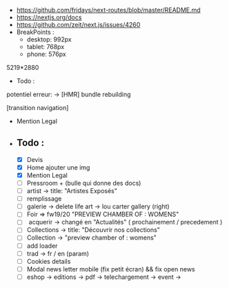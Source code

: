 - https://github.com/fridays/next-routes/blob/master/README.md
- https://nextjs.org/docs
- https://github.com/zeit/next.js/issues/4260
- BreakPoints : 
  * desktop: 992px
  * tablet: 768px
  * phone: 576px

5219*2880

- Todo :

potentiel erreur: -> [HMR] bundle rebuilding


[transition navigation]

- Mention Legal

- Todo :
    ---------------------------------------------------------------------
    - [x] Devis
    - [x] Home ajouter une img
    - [x] Mention Legal
    - [ ] Pressroom + (bulle qui donne des docs)
    - [ ] artist -> title: "Artistes Exposés"
    - [ ] remplissage
    - [ ] galerie -> delete life art -> lou carter gallery (right)
    - [ ] Foir => fw19/20 "PREVIEW CHAMBER OF : WOMENS"
    - [ ] <ATTENTION> acquerir -> changé en "Actualités" ( prochainement / precedement )
    - [ ] Collections -> title: "Découvrir nos collections"
    - [ ] Collection -> "preview chamber of : womens"
    - [ ] add loader
    - [ ] trad -> fr / en (param)
    - [ ] Cookies details
    - [ ] Modal news letter mobile (fix petit écran)  && fix open news
    - [ ] eshop -> editions -> pdf -> telechargement -> event ->
